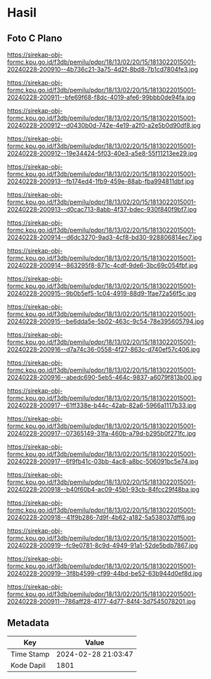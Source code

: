 # Hasil

## Foto C Plano

https://sirekap-obj-formc.kpu.go.id/f3db/pemilu/pdpr/18/13/02/20/15/1813022015001-20240228-200910--4b736c21-3a75-4d2f-8bd8-7b1cd7804fe3.jpg

https://sirekap-obj-formc.kpu.go.id/f3db/pemilu/pdpr/18/13/02/20/15/1813022015001-20240228-200911--bfe69f68-f8dc-4019-afe6-99bbb0de94fa.jpg

https://sirekap-obj-formc.kpu.go.id/f3db/pemilu/pdpr/18/13/02/20/15/1813022015001-20240228-200912--d0430b0d-742e-4e19-a2f0-a2e5b0d90df8.jpg

https://sirekap-obj-formc.kpu.go.id/f3db/pemilu/pdpr/18/13/02/20/15/1813022015001-20240228-200912--19e34424-5f03-40e3-a5e8-55f11213ee29.jpg

https://sirekap-obj-formc.kpu.go.id/f3db/pemilu/pdpr/18/13/02/20/15/1813022015001-20240228-200913--fb174ed4-1fb9-459e-88ab-fba994811dbf.jpg

https://sirekap-obj-formc.kpu.go.id/f3db/pemilu/pdpr/18/13/02/20/15/1813022015001-20240228-200913--d0cac713-8abb-4f37-bdec-930f840f9bf7.jpg

https://sirekap-obj-formc.kpu.go.id/f3db/pemilu/pdpr/18/13/02/20/15/1813022015001-20240228-200914--d6dc3270-9ad3-4cf8-bd30-928806814ec7.jpg

https://sirekap-obj-formc.kpu.go.id/f3db/pemilu/pdpr/18/13/02/20/15/1813022015001-20240228-200914--863295f8-871c-4cdf-9de6-3bc69c054fbf.jpg

https://sirekap-obj-formc.kpu.go.id/f3db/pemilu/pdpr/18/13/02/20/15/1813022015001-20240228-200915--9b0b5ef5-1c04-4919-88d9-1fae72a56f5c.jpg

https://sirekap-obj-formc.kpu.go.id/f3db/pemilu/pdpr/18/13/02/20/15/1813022015001-20240228-200915--be6dda5e-5b02-463c-9c54-78e395605794.jpg

https://sirekap-obj-formc.kpu.go.id/f3db/pemilu/pdpr/18/13/02/20/15/1813022015001-20240228-200916--d7a74c36-0558-4f27-863c-d740ef57c406.jpg

https://sirekap-obj-formc.kpu.go.id/f3db/pemilu/pdpr/18/13/02/20/15/1813022015001-20240228-200916--abedc690-5eb5-464c-9837-a6079f813b00.jpg

https://sirekap-obj-formc.kpu.go.id/f3db/pemilu/pdpr/18/13/02/20/15/1813022015001-20240228-200917--61ff338e-b44c-42ab-82a6-5966a1117b33.jpg

https://sirekap-obj-formc.kpu.go.id/f3db/pemilu/pdpr/18/13/02/20/15/1813022015001-20240228-200917--07365149-31fa-460b-a79d-b295b0f271fc.jpg

https://sirekap-obj-formc.kpu.go.id/f3db/pemilu/pdpr/18/13/02/20/15/1813022015001-20240228-200917--6f9fb41c-03bb-4ac8-a8bc-506091bc5e74.jpg

https://sirekap-obj-formc.kpu.go.id/f3db/pemilu/pdpr/18/13/02/20/15/1813022015001-20240228-200918--b40f60b4-ac09-45b1-93cb-84fcc29f48ba.jpg

https://sirekap-obj-formc.kpu.go.id/f3db/pemilu/pdpr/18/13/02/20/15/1813022015001-20240228-200918--41f9b286-7d9f-4b62-a182-5a538037dff6.jpg

https://sirekap-obj-formc.kpu.go.id/f3db/pemilu/pdpr/18/13/02/20/15/1813022015001-20240228-200919--fc9e0781-8c9d-4949-91a1-52de5bdb7867.jpg

https://sirekap-obj-formc.kpu.go.id/f3db/pemilu/pdpr/18/13/02/20/15/1813022015001-20240228-200919--3f8b4599-cf99-44bd-be52-63b944d0ef8d.jpg

https://sirekap-obj-formc.kpu.go.id/f3db/pemilu/pdpr/18/13/02/20/15/1813022015001-20240228-200911--786aff28-4177-4d77-84f4-3d7545078201.jpg


## Metadata

| Key        | Value               |
| ---------- | ------------------- |
| Time Stamp | 2024-02-28 21:03:47 |
| Kode Dapil | 1801                |



